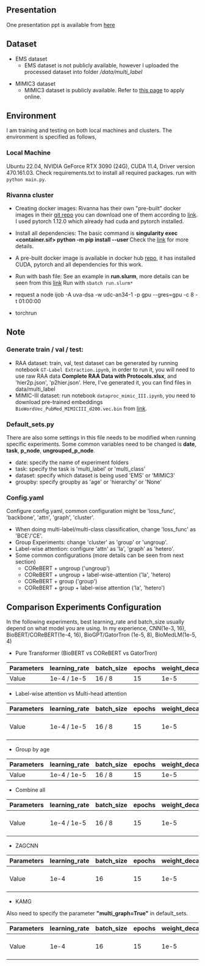 ## Presentation
One presentation ppt is available from [here](https://docs.google.com/presentation/d/1UDghDmYYrFjqUCDl9Q_15gfOCsv00Yur/edit#slide=id.p1)

## Dataset
* EMS dataset
  - EMS dataset is not publicly available, however I uploaded the processed dataset into folder 
*/data/multi_label*
- MIMIC3 dataset
  - MIMIC3 dataset is publicly available. Refer to [this page](https://physionet.org/content/mimiciii/1.4/) to apply online.


## Environment
I am training and testing on both local machines and clusters. The environment is specified as follows,
### Local Machine
Ubuntu 22.04, NVIDIA GeForce RTX 3090 (24G), CUDA 11.4, Driver version 470.161.03. Check requirements.txt
to install all required packages. run with `python main.py`.
### Rivanna cluster
* Creating docker images:
Rivanna has their own "pre-built" docker images in their [git repo](https://github.com/uvarc/rivanna-docker)
you can download one of them according to [link](https://www.rc.virginia.edu/userinfo/howtos/rivanna/docker-images-on-rivanna/). 
I used pytorch 1.12.0 which already had cuda and pytorch installed.

* Install all dependencies: 
The basic command is **singularity exec <container.sif> python -m pip install --user <package>**
Check the [link](https://www.rc.virginia.edu/userinfo/howtos/rivanna/add-packages-to-container/) for more details.

* A pre-built docker image is available in docker hub [repo](https://hub.docker.com/repository/docker/masqueraderx/emnlp_2023/general),
it has installed CUDA, pytorch and all dependencies for this work.

* Run with bash file:
See an example in **run.slurm**, more details can be seen from this [link](https://www.rc.virginia.edu/userinfo/rivanna/slurm/)
Run with `sbatch run.slurm*`

* request a node
ijob -A uva-dsa -w udc-an34-1 -p gpu --gres=gpu -c 8 -t 01:00:00
* torchrun 

## Note

### Generate train / val / test:
- RAA dataset: train, val, test dataset can be generated by running notebook
`GT-Label Extraction.ipynb`, in order to run it, you will need to use raw RAA data
**Complete RAA Data with Protocols.xlsx**, and 'hier2p.json', 'p2hier.json'. Here, I've generated
it, you can find files in data/multi_label
- MIMIC-III dataset: run notebook `dataproc_mimic_III.ipynb`, you need to download pre-trained embeddings
`BioWordVec_PubMed_MIMICIII_d200.vec.bin` from [link](https://github.com/ncbi-nlp/BioSentVec).

### Default_sets.py
There are also some settings in this file needs to be modified when running specific experiments.
Some common variables need to be changed is **date**, **task**, **p_node**, **ungrouped_p_node**.
* date: specify the name of experiment folders
* task: specify the task is 'multi_label' or 'multi_class'
* dataset: specify which dataset is being used 'EMS' or 'MIMIC3'
* groupby: specify groupby as 'age' or 'hierarchy' or 'None'


### Config.yaml
Configure config.yaml, common configuration might be 'loss_func', 'backbone', 'attn',
'graph', 'cluster'. 

* When doing multi-label/multi-class classification, change 'loss_func' as 'BCE'/'CE'.
* Group Experiments: change 'cluster' as 'group' or 'ungroup'.
* Label-wise attention: configure 'attn' as 'la', 'graph' as 'hetero'.
* Some common configurations (more details can be seen from next section)
  * COReBERT + ungroup ('ungroup')
  * COReBERT + ungroup + label-wise-attention ('la', 'hetero)
  * COReBERT + group ('group')
  * COReBERT + group + label-wise attention ('la', 'hetero')

  
## Comparison Experiments Configuration
In the following experiments, best learning_rate and batch_size usually depend on what model you
are using. In my experience, CNN(1e-3, 16), BioBERT/COReBERT(1e-4, 16), BioGPT/GatorTron (1e-5, 8), BioMedLM(1e-5, 4)


* Pure Transformer (BioBERT vs COReBERT vs GatorTron)

| Parameters | learning_rate | batch_size | epochs | weight_decay | max_len | backbone    | attn  | cluster  | fusion | cls  |
|------------|---------------|------------|--------|--------------|---------|-------------|-------|----------|--------|------|
| Value      | 1e-4 / 1e-5   | 16 / 8     | 15     | 1e-5         | 512     | **options** | None  | ungroup  | None   | fc   |


* Label-wise attention vs Multi-head attention

| Parameters | learning_rate | batch_size | epochs | weight_decay | max_len | backbone    | attn        | cluster  | fusion | cls  |
|------------|---------------|------------|--------|--------------|---------|-------------|-------------|----------|--------|------|
| Value      | 1e-4 / 1e-5   | 16 / 8     | 15     | 1e-5         | 512     | **options** | la / qkv-la | ungroup  | None   | fc   |


* Group by age

| Parameters | learning_rate | batch_size | epochs | weight_decay | max_len | backbone    | attn | cluster | fusion | cls  |
|------------|---------------|------------|--------|--------------|---------|-------------|------|---------|--------|------|
| Value      | 1e-4 / 1e-5   | 16 / 8     | 15     | 1e-5         | 512     | **options** | None | group   | None   | fc   |


* Combine all

| Parameters | learning_rate | batch_size | epochs | weight_decay | max_len | backbone    | attn        | cluster | fusion | cls  |
|------------|---------------|------------|--------|--------------|---------|-------------|-------------|---------|--------|------|
| Value      | 1e-4 / 1e-5   | 16 / 8     | 15     | 1e-5         | 512     | **options** | la / qkv-la | group   | None   | fc   |



* ZAGCNN

| Parameters | learning_rate | batch_size | epochs | weight_decay | max_len | backbone    | attn        | cluster | fusion      | cls  |
|------------|---------------|------------|--------|--------------|---------|-------------|-------------|---------|-------------|------|
| Value      | 1e-4          | 16         | 15     | 1e-5         | 512     | **options** | la / qkv-la | ungroup | concatenate | fc   |


* KAMG
  
Also need to specify the parameter **"multi_graph=True"** in default_sets.

| Parameters | learning_rate | batch_size | epochs | weight_decay | max_len | backbone    | attn        | cluster | fusion      | cls  |
|------------|---------------|------------|--------|--------------|---------|-------------|-------------|---------|-------------|------|
| Value      | 1e-4          | 16         | 15     | 1e-5         | 512     | **options** | la / qkv-la | ungroup | concatenate | fc   |
